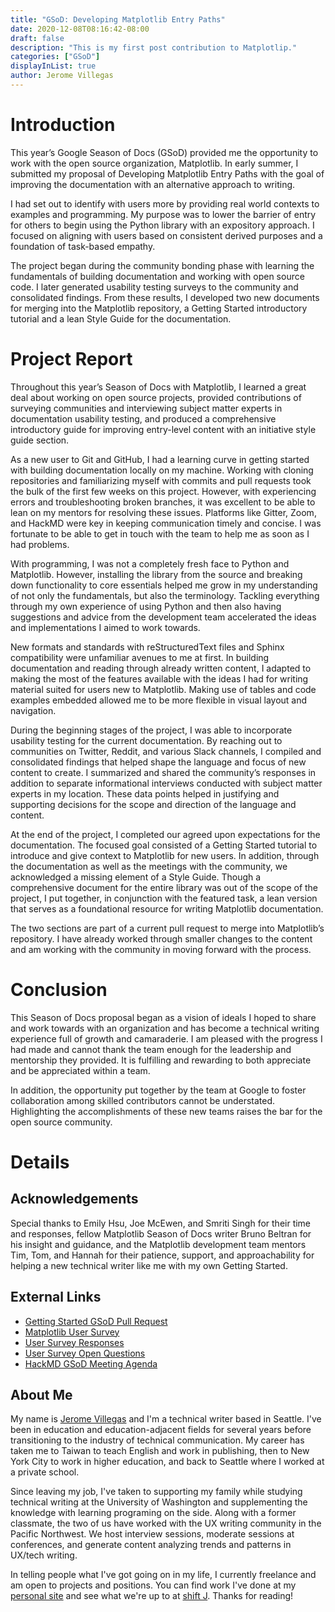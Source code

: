 ```yaml
---
title: "GSoD: Developing Matplotlib Entry Paths"
date: 2020-12-08T08:16:42-08:00
draft: false
description: "This is my first post contribution to Matplotlip."
categories: ["GSoD"]
displayInList: true
author: Jerome Villegas
---
```


# Introduction

This year’s Google Season of Docs (GSoD) provided me the opportunity to work with the open source organization, Matplotlib. In early summer, I submitted my proposal of Developing Matplotlib Entry Paths with the goal of improving the documentation with an alternative approach to writing.

I had set out to identify with users more by providing real world contexts to examples and programming. My purpose was to lower the barrier of entry for others to begin using the Python library with an expository approach. I focused on aligning with users based on consistent derived purposes and a foundation of task-based empathy.

The project began during the community bonding phase with learning the fundamentals of building documentation and working with open source code. I later generated usability testing surveys to the community and consolidated findings. From these results, I developed two new documents for merging into the Matplotlib repository, a Getting Started introductory tutorial and a lean Style Guide for the documentation.

# Project Report

Throughout this year’s Season of Docs with Matplotlib, I learned a great deal about working on open source projects, provided contributions of surveying communities and interviewing subject matter experts in documentation usability testing, and produced a comprehensive introductory guide for improving entry-level content with an initiative style guide section.

As a new user to Git and GitHub, I had a learning curve in getting started with building documentation locally on my machine. Working with cloning repositories and familiarizing myself with commits and pull requests took the bulk of the first few weeks on this project. However, with experiencing errors and troubleshooting broken branches, it was excellent to be able to lean on my mentors for resolving these issues. Platforms like Gitter, Zoom, and HackMD were key in keeping communication timely and concise. I was fortunate to be able to get in touch with the team to help me as soon as I had problems.

With programming, I was not a completely fresh face to Python and Matplotlib. However, installing the library from the source and breaking down functionality to core essentials helped me grow in my understanding of not only the fundamentals, but also the terminology. Tackling everything through my own experience of using Python and then also having suggestions and advice from the development team accelerated the ideas and implementations I aimed to work towards.

New formats and standards with reStructuredText files and Sphinx compatibility were unfamiliar avenues to me at first. In building documentation and reading through already written content, I adapted to making the most of the features available with the ideas I had for writing material suited for users new to Matplotlib. Making use of tables and code examples embedded allowed me to be more flexible in visual layout and navigation.

During the beginning stages of the project, I was able to incorporate usability testing for the current documentation. By reaching out to communities on Twitter, Reddit, and various Slack channels, I compiled and consolidated findings that helped shape the language and focus of new content to create. I summarized and shared the community’s responses in addition to separate informational interviews conducted with subject matter experts in my location. These data points helped in justifying and supporting decisions for the scope and direction of the language and content.

At the end of the project, I completed our agreed upon expectations for the documentation. The focused goal consisted of a Getting Started tutorial to introduce and give context to Matplotlib for new users. In addition, through the documentation as well as the meetings with the community, we acknowledged a missing element of a Style Guide. Though a comprehensive document for the entire library was out of the scope of the project, I put together, in conjunction with the featured task, a lean version that serves as a foundational resource for writing Matplotlib documentation.

The two sections are part of a current pull request to merge into Matplotlib’s repository. I have already worked through smaller changes to the content and am working with the community in moving forward with the process.

# Conclusion

This Season of Docs proposal began as a vision of ideals I hoped to share and work towards with an organization and has become a technical writing experience full of growth and camaraderie. I am pleased with the progress I had made and cannot thank the team enough for the leadership and mentorship they provided. It is fulfilling and rewarding to both appreciate and be appreciated within a team.

In addition, the opportunity put together by the team at Google to foster collaboration among skilled contributors cannot be understated. Highlighting the accomplishments of these new teams raises the bar for the open source community. 

# Details

## Acknowledgements

Special thanks to Emily Hsu, Joe McEwen, and Smriti Singh for their time and responses, fellow Matplotlib Season of Docs writer Bruno Beltran for his insight and guidance, and the Matplotlib development team mentors Tim, Tom, and Hannah for their patience, support, and approachability for helping a new technical writer like me with my own Getting Started.

## External Links

- [Getting Started GSoD Pull Request](https://github.com/matplotlib/matplotlib/pull/18873)
- [Matplotlib User Survey](https://docs.google.com/forms/d/e/1FAIpQLSfPX13wXNOV5LM4OoHUYT3xtSZzVQ6I3ZA4cvz5P6DKuph4aw/viewform?usp=sf_link)
- [User Survey Responses](https://docs.google.com/spreadsheets/d/1z_bAu7hG-IgtFkM5uPezkUHQvi6gsWKxoDnh0Hz1K5U/edit?usp=sharing)
- [User Survey Open Questions](https://docs.google.com/spreadsheets/d/15EzVNmWVn2SjCUBc-Kt5Y0_entLgvWRMRYy8syt_-Xg/edit?usp=sharing)
- [HackMD GSoD Meeting Agenda](https://hackmd.io/cSNb2JhrSo26zJGag3bvLg)

## About Me

My name is [Jerome Villegas](https://www.linkedin.com/in/jeromefuertevillegas/) and I'm a technical writer based in Seattle. I've been in education and education-adjacent fields for several years before transitioning to the industry of technical communication. My career has taken me to Taiwan to teach English and work in publishing, then to New York City to work in higher education, and back to Seattle where I worked at a private school. 

Since leaving my job, I've taken to supporting my family while studying technical writing at the University of Washington and supplementing the knowledge with learning programing on the side. Along with a former classmate, the two of us have worked with the UX writing community in the Pacific Northwest. We host interview sessions, moderate sessions at conferences, and generate content analyzing trends and patterns in UX/tech writing.

In telling people what I've got going on in my life, I currently freelance and am open to projects and positions. You can find work I've done at my [personal site](https://jeromefvillegas.wordpress.com) and see what we're up to at [shift J](https://teamshiftj.wordpress.com). Thanks for reading!
